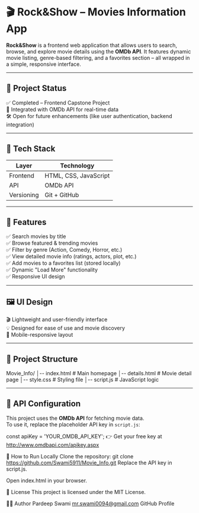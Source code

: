 # 🎬 Rock&Show – Movies Information App

**Rock&Show** is a frontend web application that allows users to search, browse, and explore movie details using the **OMDb API**. It features dynamic movie listing, genre-based filtering, and a favorites section – all wrapped in a simple, responsive interface.

---

## 📌 Project Status

✅ Completed – Frontend Capstone Project  
📄 Integrated with OMDb API for real-time data  
🛠️ Open for future enhancements (like user authentication, backend integration)

---

## 📂 Tech Stack

| Layer      | Technology            |
| ---------- | --------------------- |
| Frontend   | HTML, CSS, JavaScript |
| API        | OMDb API              |
| Versioning | Git + GitHub          |

---

## 🚀 Features

✅ Search movies by title  
✅ Browse featured & trending movies  
✅ Filter by genre (Action, Comedy, Horror, etc.)  
✅ View detailed movie info (ratings, actors, plot, etc.)  
✅ Add movies to a favorites list (stored locally)  
✅ Dynamic "Load More" functionality  
✅ Responsive UI design

---

## 🖼️ UI Design

🎬 Lightweight and user-friendly interface  
💡 Designed for ease of use and movie discovery  
📱 Mobile-responsive layout

---

## 📁 Project Structure

Movie_Info/
│-- index.html # Main homepage
│-- details.html # Movie detail page
│-- style.css # Styling file
│-- script.js # JavaScript logic

---

## 🔑 API Configuration

This project uses the **OMDb API** for fetching movie data.  
To use it, replace the placeholder API key in `script.js`:

const apiKey = 'YOUR_OMDB_API_KEY';
👉 Get your free key at http://www.omdbapi.com/apikey.aspx

🧪 How to Run Locally
Clone the repository:
git clone https://github.com/Swami5911/Movie_Info.git
Replace the API key in script.js.

Open index.html in your browser.

📝 License
This project is licensed under the MIT License.

👨‍💻 Author
Pardeep Swami
mr.swami0094@gmail.com
GitHub Profile
